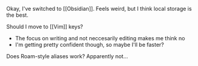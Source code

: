 Okay, I've switched to [[Obsidian]]. Feels weird, but I think local storage is the best.

Should I move to [[Vim]] keys?
- The focus on writing and not neccesarily editing makes me think no
- I'm getting pretty confident though, so maybe I'll be faster?

Does Roam-style aliases work? Apparently not...